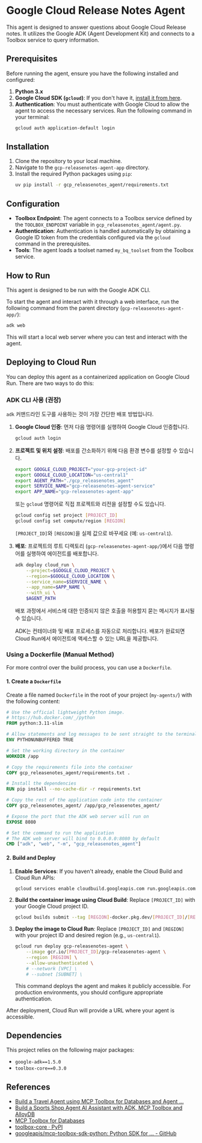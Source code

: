 # Google Cloud Release Notes Agent

This agent is designed to answer questions about Google Cloud Release notes. It utilizes the Google ADK (Agent Development Kit) and connects to a Toolbox service to query information.

## Prerequisites

Before running the agent, ensure you have the following installed and configured:

1.  **Python 3.x**
2.  **Google Cloud SDK (`gcloud`)**: If you don't have it, [install it from here](https://cloud.google.com/sdk/docs/install).
3.  **Authentication**: You must authenticate with Google Cloud to allow the agent to access the necessary services. Run the following command in your terminal:
    ```bash
    gcloud auth application-default login
    ```

## Installation

1.  Clone the repository to your local machine.
2.  Navigate to the `gcp-releasenotes-agent-app` directory.
3.  Install the required Python packages using `pip`:
    ```bash
    uv pip install -r gcp_releasenotes_agent/requirements.txt
    ```

## Configuration

-   **Toolbox Endpoint**: The agent connects to a Toolbox service defined by the `TOOLBOX_ENDPOINT` variable in `gcp_releasenotes_agent/agent.py`.
-   **Authentication**: Authentication is handled automatically by obtaining a Google ID token from the credentials configured via the `gcloud` command in the prerequisites.
-   **Tools**: The agent loads a toolset named `my_bq_toolset` from the Toolbox service.

## How to Run

This agent is designed to be run with the Google ADK CLI.

To start the agent and interact with it through a web interface, run the following command from the parent directory (`gcp-releasenotes-agent-app/`):

```bash
adk web
```

This will start a local web server where you can test and interact with the agent.

## Deploying to Cloud Run

You can deploy this agent as a containerized application on Google Cloud Run. There are two ways to do this:

### ADK CLI 사용 (권장)

`adk` 커맨드라인 도구를 사용하는 것이 가장 간단한 배포 방법입니다.

1.  **Google Cloud 인증**:
    먼저 다음 명령어를 실행하여 Google Cloud 인증합니다.
    ```bash
    gcloud auth login
    ```

2.  **프로젝트 및 위치 설정**:
    배포를 간소화하기 위해 다음 환경 변수를 설정할 수 있습니다.
    ```bash
    export GOOGLE_CLOUD_PROJECT="your-gcp-project-id"
    export GOOGLE_CLOUD_LOCATION="us-central1"
    export AGENT_PATH="./gcp_releasenotes_agent"
    export SERVICE_NAME="gcp-releasenotes-agent-service"
    export APP_NAME="gcp-releasenotes-agent-app"
    ```
    또는 `gcloud` 명령어로 직접 프로젝트와 리전을 설정할 수도 있습니다.
    ```bash
    gcloud config set project [PROJECT_ID]
    gcloud config set compute/region [REGION]
    ```
    `[PROJECT_ID]`와 `[REGION]`을 실제 값으로 바꾸세요 (예: `us-central1`).

3.  **배포**:
    프로젝트의 루트 디렉토리 (`gcp-releasenotes-agent-app/`)에서 다음 명령어를 실행하여 에이전트를 배포합니다.
    ```bash
    adk deploy cloud_run \
        --project=$GOOGLE_CLOUD_PROJECT \
        --region=$GOOGLE_CLOUD_LOCATION \
        --service_name=$SERVICE_NAME \
        --app_name=$APP_NAME \
        --with_ui \
        $AGENT_PATH
    ```
    배포 과정에서 서비스에 대한 인증되지 않은 호출을 허용할지 묻는 메시지가 표시될 수 있습니다.

    ADK는 컨테이너화 및 배포 프로세스를 자동으로 처리합니다. 배포가 완료되면 Cloud Run에서 에이전트에 액세스할 수 있는 URL을 제공합니다.

### Using a Dockerfile (Manual Method)

For more control over the build process, you can use a `Dockerfile`.

#### 1. Create a `Dockerfile`

Create a file named `Dockerfile` in the root of your project (`my-agents/`) with the following content:

```Dockerfile
# Use the official lightweight Python image.
# https://hub.docker.com/_/python
FROM python:3.11-slim

# Allow statements and log messages to be sent straight to the terminal
ENV PYTHONUNBUFFERED TRUE

# Set the working directory in the container
WORKDIR /app

# Copy the requirements file into the container
COPY gcp_releasenotes_agent/requirements.txt .

# Install the dependencies
RUN pip install --no-cache-dir -r requirements.txt

# Copy the rest of the application code into the container
COPY gcp_releasenotes_agent/ /app/gcp_releasenotes_agent/

# Expose the port that the ADK web server will run on
EXPOSE 8080

# Set the command to run the application
# The ADK web server will bind to 0.0.0.0:8080 by default
CMD ["adk", "web", "-m", "gcp_releasenotes_agent"]
```

#### 2. Build and Deploy

1.  **Enable Services**:
    If you haven't already, enable the Cloud Build and Cloud Run APIs:
    ```bash
    gcloud services enable cloudbuild.googleapis.com run.googleapis.com
    ```

2.  **Build the container image using Cloud Build**:
    Replace `[PROJECT_ID]` with your Google Cloud project ID.
    ```bash
    gcloud builds submit --tag [REGION]-docker.pkg.dev/[PROJECT_ID]/[REPOSITORY_NAME]/gcp-releasenotes-agent:latest .
    ```

3.  **Deploy the image to Cloud Run**:
    Replace `[PROJECT_ID]` and `[REGION]` with your project ID and desired region (e.g., `us-central1`).
    ```bash
    gcloud run deploy gcp-releasenotes-agent \
        --image gcr.io/[PROJECT_ID]/gcp-releasenotes-agent \
        --region [REGION] \
        --allow-unauthenticated \
        # --network [VPC] \
        # --subnet [SUBNET] \
    ```
    This command deploys the agent and makes it publicly accessible. For production environments, you should configure appropriate authentication.

After deployment, Cloud Run will provide a URL where your agent is accessible.

## Dependencies

This project relies on the following major packages:

-   `google-adk==1.5.0`
-   `toolbox-core==0.3.0`

## References

- [Build a Travel Agent using MCP Toolbox for Databases and Agent ...](https://codelabs.developers.google.com/travel-agent-mcp-toolbox-adk#0)
- [Build a Sports Shop Agent AI Assistant with ADK, MCP Toolbox and AlloyDB](https://codelabs.developers.google.com/codelabs/devsite/codelabs/sports-agent-adk-mcp-alloydb#0)
- [MCP Toolbox for Databases](https://googleapis.github.io/genai-toolbox/getting-started/)
- [toolbox-core · PyPI](https://pypi.org/project/toolbox-core/)
- [googleapis/mcp-toolbox-sdk-python: Python SDK for ... - GitHub](https://github.com/googleapis/mcp-toolbox-sdk-python)